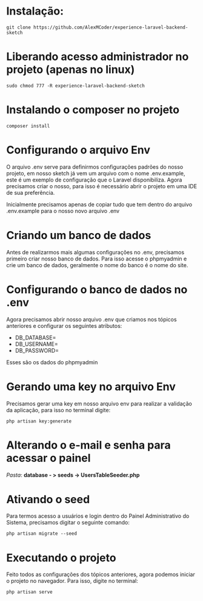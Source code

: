 # Instalação:

```
git clone https://github.com/AlexMCoder/experience-laravel-backend-sketch
```

# Liberando acesso administrador no projeto (apenas no linux)

```
sudo chmod 777 -R experience-laravel-backend-sketch
```

# Instalando o composer no projeto

```
composer install
```

# Configurando o arquivo Env

 O arquivo .env serve para definirmos configurações padrões do nosso projeto, em nosso sketch já vem um arquivo com o nome .env.example, este é um exemplo de configuração que o Laravel disponibiliza. Agora precisamos criar o nosso, para isso é necessário abrir o projeto em uma IDE de sua preferência.

 Inicialmente precisamos apenas de copiar tudo que tem dentro do arquivo .env.example para o nosso novo arquivo .env

# Criando um banco de dados

Antes de realizarmos mais algumas configurações no .env, precisamos primeiro criar nosso banco de dados. Para isso acesse o phpmyadmin e crie um banco de dados, geralmente o nome do banco é o nome do site.

# Configurando o banco de dados no .env

Agora precisamos abrir nosso arquivo .env que criamos nos tópicos anteriores e configurar os seguintes atributos:

* DB_DATABASE=
* DB_USERNAME=
* DB_PASSWORD=

Esses são os dados do phpmyadmin

# Gerando uma key no arquivo Env

Precisamos gerar uma key em nosso arquivo env para realizar a validação da aplicação, para isso no terminal digite: 

```
php artisan key:generate
```

# Alterando o e-mail e senha para acessar o painel

*Pasta*: **database - > seeds -> UsersTableSeeder.php**

# Ativando o seed

Para termos acesso a usuários e login dentro do Painel Administrativo do Sistema, precisamos digitar o seguinte comando:

```
php artisan migrate --seed
```

# Executando o projeto

Feito todos as configurações dos tópicos anteriores, agora podemos iniciar o projeto no navegador. Para isso, digite no terminal:

```
php artisan serve
```
